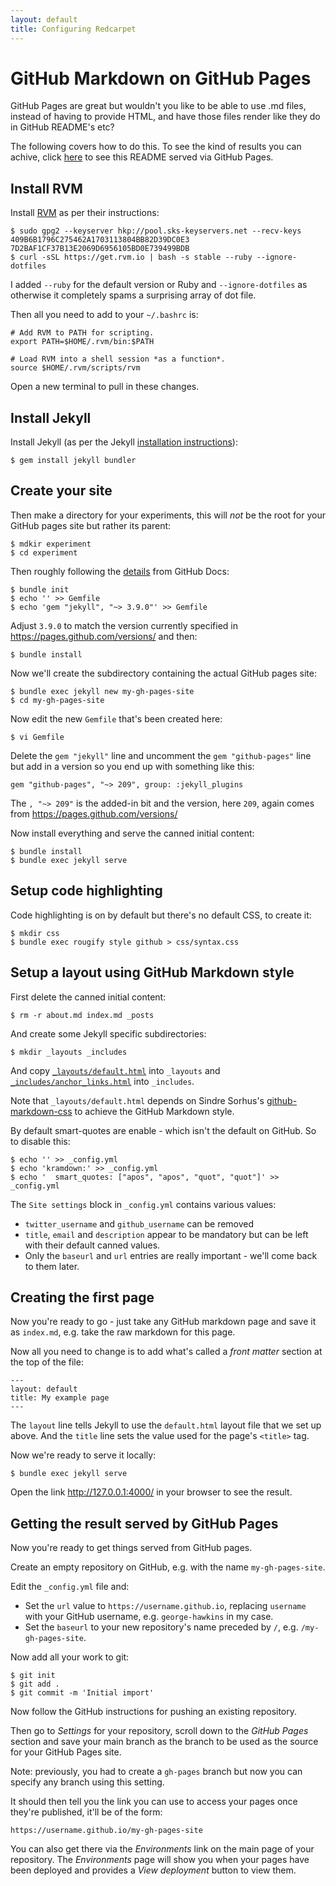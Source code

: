 ```yaml
---
layout: default
title: Configuring Redcarpet
---
```


GitHub Markdown on GitHub Pages
===============================

GitHub Pages are great but wouldn't you like to be able to use .md files, instead of having to provide HTML, and have those files render like they do in GitHub README's etc?

The following covers how to do this. To see the kind of results you can achive, click [here](https://george-hawkins.github.io/basic-gfm-jekyll-v2/) to see this README served via GitHub Pages.

Install RVM
-----------

Install [RVM](https://rvm.io/) as per their instructions:

    $ sudo gpg2 --keyserver hkp://pool.sks-keyservers.net --recv-keys 409B6B1796C275462A1703113804BB82D39DC0E3 7D2BAF1CF37B13E2069D6956105BD0E739499BDB
    $ curl -sSL https://get.rvm.io | bash -s stable --ruby --ignore-dotfiles

I added `--ruby` for the default version or Ruby and `--ignore-dotfiles` as otherwise it completely spams a surprising array of dot file.

Then all you need to add to your `~/.bashrc` is:

    # Add RVM to PATH for scripting.
    export PATH=$HOME/.rvm/bin:$PATH

    # Load RVM into a shell session *as a function*.
    source $HOME/.rvm/scripts/rvm

Open a new terminal to pull in these changes.

Install Jekyll
--------------

Install Jekyll (as per the Jekyll [installation instructions](https://jekyllrb.com/docs/installation/ubuntu/)):

    $ gem install jekyll bundler

Create your site
----------------

Then make a directory for your experiments, this will _not_ be the root for your GitHub pages site but rather its parent:

    $ mdkir experiment
    $ cd experiment

Then roughly following the [details](https://docs.github.com/en/free-pro-team@latest/github/working-with-github-pages/creating-a-github-pages-site-with-jekyll) from GitHub Docs:

    $ bundle init
    $ echo '' >> Gemfile
    $ echo 'gem "jekyll", "~> 3.9.0"' >> Gemfile

Adjust `3.9.0` to match the version currently specified in <https://pages.github.com/versions/> and then:

    $ bundle install

Now we'll create the subdirectory containing the actual GitHub pages site:

    $ bundle exec jekyll new my-gh-pages-site
    $ cd my-gh-pages-site

Now edit the new `Gemfile` that's been created here:

    $ vi Gemfile

Delete the `gem "jekyll"` line and uncomment the `gem "github-pages"` line but add in a version so you end up with something like this:

    gem "github-pages", "~> 209", group: :jekyll_plugins

The `, "~> 209"` is the added-in bit and the version, here `209`, again comes from <https://pages.github.com/versions/>

Now install everything and serve the canned initial content:

    $ bundle install
    $ bundle exec jekyll serve

Setup code highlighting
-----------------------

Code highlighting is on by default but there's no default CSS, to create it:

    $ mkdir css
    $ bundle exec rougify style github > css/syntax.css

Setup a layout using GitHub Markdown style
------------------------------------------

First delete the canned initial content:

    $ rm -r about.md index.md _posts

And create some Jekyll specific subdirectories:

    $ mkdir _layouts _includes

And copy [`_layouts/default.html`](_layouts/default.html) into `_layouts` and [`_includes/anchor_links.html`](_includes/anchor_links.html) into `_includes`.

Note that `_layouts/default.html` depends on Sindre Sorhus's [github-markdown-css](https://github.com/sindresorhus/github-markdown-css) to achieve the GitHub Markdown style.

By default smart-quotes are enable - which isn't the default on GitHub. So to disable this:

    $ echo '' >> _config.yml 
    $ echo 'kramdown:' >> _config.yml 
    $ echo '  smart_quotes: ["apos", "apos", "quot", "quot"]' >> _config.yml

The `Site settings` block in `_config.yml` contains various values:

* `twitter_username` and `github_username` can be removed
* `title`, `email` and `description` appear to be mandatory but can be left with their default canned values.
* Only the `baseurl` and `url` entries are really important - we'll come back to them later.

Creating the first page
-----------------------

Now you're ready to go - just take any GitHub markdown page and save it as `index.md`, e.g. take the raw markdown for this page.

Now all you need to change is to add what's called a _front matter_ section at the top of the file:

    ---
    layout: default
    title: My example page
    ---

The `layout` line tells Jekyll to use the `default.html` layout file that we set up above. And the `title` line sets the value used for the page's `<title>` tag.

Now we're ready to serve it locally:

    $ bundle exec jekyll serve

Open the link <http://127.0.0.1:4000/> in your browser to see the result.

Getting the result served by GitHub Pages
-----------------------------------------

Now you're ready to get things served from GitHub pages.

Create an empty repository on GitHub, e.g. with the name `my-gh-pages-site`.

Edit the `_config.yml` file and:

* Set the `url` value to `https://username.github.io`, replacing `username` with your GitHub username, e.g. `george-hawkins` in my case.
* Set the `baseurl` to your new repository's name preceded by `/`, e.g. `/my-gh-pages-site`.

Now add all your work to git:

    $ git init
    $ git add .
    $ git commit -m 'Initial import'

Now follow the GitHub instructions for pushing an existing repository.

Then go to _Settings_ for your repository, scroll down to the _GitHub Pages_ section and save your main branch as the branch to be used as the source for your GitHub Pages site.

Note: previously, you had to create a `gh-pages` branch but now you can specify any branch using this setting.

It should then tell you the link you can use to access your pages once they're published, it'll be of the form:

    https://username.github.io/my-gh-pages-site

You can also get there via the _Environments_ link on the main page of your repository. The _Environments_ page will show you when your pages have been deployed and provides a _View deployment_ button to view them.
